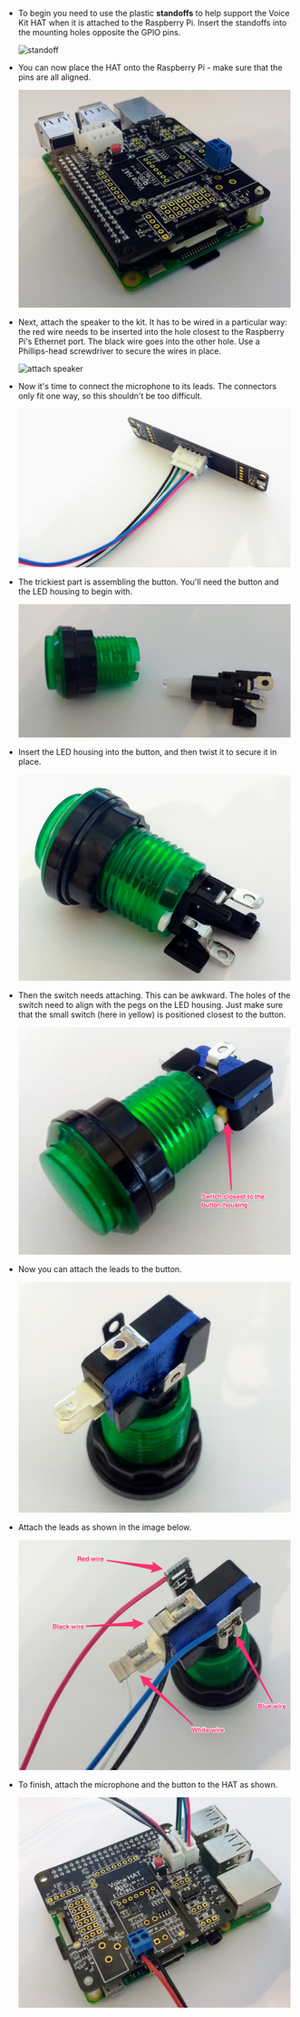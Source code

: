- To begin you need to use the plastic **standoffs** to help support the Voice Kit HAT when it is attached to the Raspberry Pi. Insert the standoffs into the mounting holes opposite the GPIO pins.

	![standoff](images/stand-off.png)

- You can now place the HAT onto the Raspberry Pi - make sure that the pins are all aligned.

	![attach hat](images/hat-attached.jpg)

- Next, attach the speaker to the kit. It has to be wired in a particular way: the red wire needs to be inserted into the hole closest to the Raspberry Pi's Ethernet port. The black wire goes into the other hole. Use a Phillips-head screwdriver to secure the wires in place.

	![attach speaker](images/speaker-attached.png)

- Now it's time to connect the microphone to its leads. The connectors only fit one way, so this shouldn't be too difficult.

	![attach microphone](images/microphone.jpg)

- The trickiest part is assembling the button. You'll need the button and the LED housing to begin with.

	![button 1](images/button-1.jpg)

- Insert the LED housing into the button, and then twist it to secure it in place.

	![button 2](images/button-2.jpg)

- Then the switch needs attaching. This can be awkward. The holes of the switch need to align with the pegs on the LED housing. Just make sure that the small switch (here in yellow) is positioned closest to the button.

	![button 3](images/button-3.png)

- Now you can attach the leads to the button.

	![button 4](images/button-4.jpg)

- Attach the leads as shown in the image below.

	![button 5](images/button-5.png)

- To finish, attach the microphone and the button to the HAT as shown.

	![assembled](images/assembled.jpg)
